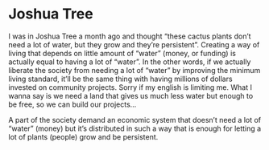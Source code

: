 # Joshua Tree

I was in Joshua Tree a month ago and thought “these cactus plants don’t need a lot of water, but they grow and they’re persistent”.    Creating a way of living that depends on little amount of “water” (money, or funding) is actually equal to having a lot of “water”. In the other words, if we actually liberate the society from needing a lot of “water” by improving the minimum living standard, it’ll be the same thing with having millions of dollars invested on community projects. Sorry if my english is limiting me. What I wanna say is we need a land that gives us much less water but enough to be free, so we can build our projects…

A part of the society demand an economic system that doesn’t need a lot of “water” (money) but it’s distributed in such a way that is enough for letting a lot of plants (people) grow and be persistent.
